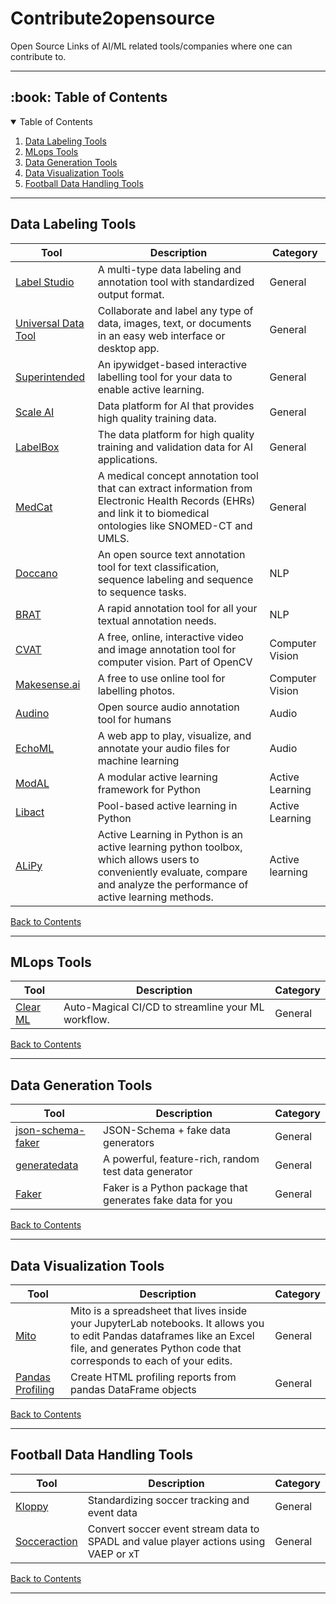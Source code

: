 # Contribute2opensource
Open Source Links of AI/ML related tools/companies where one can contribute to.

---

<!-- TABLE OF CONTENTS -->
<h2 id="table-of-contents"> :book: Table of Contents</h2>

<details open="open">
  <summary>Table of Contents</summary>
  <ol>
    <li><a href="#data-labeling">Data Labeling Tools</a></li>
    <li><a href="#mlops">MLops Tools</a></li>
    <li><a href="#data-generate">Data Generation Tools</a></li>
    <li><a href="#data-viz">Data Visualization Tools</a></li>
    <li><a href="#football">Football Data Handling Tools</a></li>
  </ol>
</details>

---
<h2 id="data-labeling">Data Labeling Tools</h2>

Tool | Description | Category
--- | --- | ---
[Label Studio](https://github.com/heartexlabs/label-studio) | A multi-type data labeling and annotation tool with standardized output format. | General
[Universal Data Tool](https://github.com/UniversalDataTool/universal-data-tool) | Collaborate and label any type of data, images, text, or documents in an easy web interface or desktop app. | General
[Superintended](https://github.com/janfreyberg/superintendent) | An ipywidget-based interactive labelling tool for your data to enable active learning. | General
[Scale AI](https://github.com/scaleapi/scaleapi-python-client) | Data platform for AI that provides high quality training data. | General
[LabelBox](https://github.com/Labelbox/labelbox-python) | The data platform for high quality training and validation data for AI applications. | General
[MedCat](https://github.com/CogStack/MedCAT) | A medical concept annotation tool that can extract information from Electronic Health Records (EHRs) and link it to biomedical ontologies like SNOMED-CT and UMLS. | General
[Doccano](https://github.com/doccano/doccano) | An open source text annotation tool for text classification, sequence labeling and sequence to sequence tasks. | NLP
[BRAT](https://github.com/nlplab/brat) | A rapid annotation tool for all your textual annotation needs. | NLP
[CVAT](https://github.com/opencv/cvat) | A free, online, interactive video and image annotation tool for computer vision. Part of OpenCV | Computer Vision
[Makesense.ai](https://github.com/SkalskiP/make-sense) | A free to use online tool for labelling photos. | Computer Vision
[Audino](https://github.com/midas-research/audino) | Open source audio annotation tool for humans | Audio
[EchoML](https://github.com/ritazh/EchoML) | A web app to play, visualize, and annotate your audio files for machine learning | Audio
[ModAL](https://github.com/modAL-python/modAL) | A modular active learning framework for Python | Active Learning
[Libact](https://github.com/ntucllab/libact) | Pool-based active learning in Python | Active Learning
[ALiPy](https://github.com/NUAA-AL/ALiPy) | Active Learning in Python is an active learning python toolbox, which allows users to conveniently evaluate, compare and analyze the performance of active learning methods. | Active learning

<p><a href="#table-of-contents">Back to Contents</a></p>

---
<h2 id="mlops">MLops Tools</h2> 

Tool | Description | Category
--- | --- | ---
[Clear ML](https://github.com/allegroai/clearml) | Auto-Magical CI/CD to streamline your ML workflow. | General

<p><a href="#table-of-contents">Back to Contents</a></p>

---
<h2 id="data-generate">Data Generation Tools</h2> 

Tool | Description | Category
--- | --- | ---
[json-schema-faker](https://github.com/json-schema-faker/json-schema-faker) | JSON-Schema + fake data generators | General
[generatedata](https://github.com/benkeen/generatedata) | A powerful, feature-rich, random test data generator | General
[Faker](https://github.com/joke2k/faker) | Faker is a Python package that generates fake data for you | General

<p><a href="#table-of-contents">Back to Contents</a></p>

---
<h2 id="data-viz">Data Visualization Tools</h2> 

Tool | Description | Category
--- | --- | ---
[Mito](https://github.com/mito-ds/monorepo) | Mito is a spreadsheet that lives inside your JupyterLab notebooks. It allows you to edit Pandas dataframes like an Excel file, and generates Python code that corresponds to each of your edits. | General
[Pandas Profiling](https://github.com/ydataai/ydata-profiling) | Create HTML profiling reports from pandas DataFrame objects | General

<p><a href="#table-of-contents">Back to Contents</a></p>

---
<h2 id="football">Football Data Handling Tools</h2> 

Tool | Description | Category
--- | --- | ---
[Kloppy](https://github.com/rishicarter/kloppy) | Standardizing soccer tracking and event data | General 
[Socceraction](https://github.com/ML-KULeuven/socceraction) | Convert soccer event stream data to SPADL and value player actions using VAEP or xT | General

<p><a href="#table-of-contents">Back to Contents</a></p>

---
